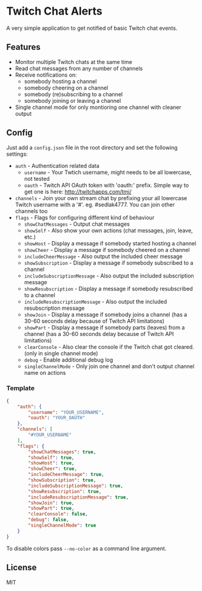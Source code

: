 # Twitch Chat Alerts

A very simple application to get notified of basic Twitch chat events.

## Features

* Monitor multiple Twitch chats at the same time
* Read chat messages from any number of channels
* Receive notifications on:
  * somebody hosting a channel
  * somebody cheering on a channel
  * somebody (re)subscribing to a channel
  * somebody joining or leaving a channel
* Single channel mode for only montioring one channel with cleaner output

## Config

Just add a `config.json` file in the root directory and set the following settings:

* `auth` - Authentication related data
  * `username` - Your Twtich username, might needs to be all lowercase, not tested
  * `oauth` - Twitch API OAuth token with 'oauth:' prefix. Simple way to get one is here: http://twitchapps.com/tmi/
* `channels` - Join your own stream chat by prefixing your all lowercase Twitch username with a '#'. eg. #sedlak4777. You can join other channels too
* `flags` - Flags for configuring different kind of behaviour
  * `showChatMessages` - Output chat messages
  * `showSelf` - Also show your own actions (chat messages, join, leave, etc.)
  * `showHost` - Display a message if somebody started  hosting a channel
  * `showCheer` - Display a message if somebody cheered on a channel
  * `includeCheerMessage` - Also output the included cheer message
  * `showSubscription` - Display a message if somebody subscribed to a channel
  * `includeSubscriptionMessage` - Also output the included subscription message
  * `showResubscription` - Display a message if somebody resubscribed to a channel
  * `includeResubscriptionMessage` - Also output the included resubscription message
  * `showJoin` - Display a message if somebody joins a channel (has a 30-60 seconds delay because of Twitch API limitations)
  * `showPart` - Display a message if somebody parts (leaves) from a channel (has a 30-60 seconds delay because of Twitch API limitations)
  * `clearConsole` - Also clear the console if the Twitch chat got cleared. (only in single channel mode)
  * `debug` - Enable additional debug log
  * `singleChannelMode` - Only join one channel and don't output channel name on actions

### Template
```json
{
    "auth": {
        "username": "YOUR_USERNAME",
        "oauth": "YOUR_OAUTH"
    },
    "channels": [
        "#YOUR_USERNAME"
    ],
    "flags": {
        "showChatMessages": true,
        "showSelf": true,
        "showHost": true,
        "showCheer": true,
        "includeCheerMessage": true,
        "showSubscription": true,
        "includeSubscriptionMessage": true,
        "showResubscription": true,
        "includeResubscriptionMessage": true,
        "showJoin": true,
        "showPart": true,
        "clearConsole": false,
        "debug": false,
        "singleChannelMode": true
    }
}
```

To disable colors pass `--no-color` as a command line argument.

## License
MIT